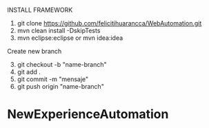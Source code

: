 INSTALL FRAMEWORK

1. git clone https://github.com/felicitihuarancca/WebAutomation.git
2. mvn clean install -DskipTests
3. mvn eclipse:eclipse or mvn idea:idea

Create new branch

3. git checkout -b "name-branch"
4. git add .
5. git commit -m "mensaje"
6. git push origin "name-branch"
# NewExperienceAutomation
